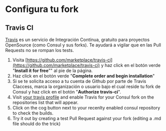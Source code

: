 # Configura tu fork

## Travis CI

[Travis](https://travis-ci.org/) es un servicio de Integración Contínua, gratuito para proyectos OpenSource \(como Consul y sus forks\). Te ayudará a vigilar que en las Pull Requests no se rompan los tests.

1. Visita [https://github.com/marketplace/travis-ci](https://github.com/marketplace/travis-ci) y haz click en el botón verde "**Install it for free**"" al pie de la página.
2. Haz click en el botón verde "**Complete order and begin installation**"
3. Si se te solicita acceso a tu cuenta de Github por parte de Travis CIaccess, marca la organización o usuario bajo el cual reside tu fork de Consul y haz click en el botón "**Authorize travis-ci**".
4. Visit [your travis profile](https://travis-ci.org/profile/) and enable Travis for your Consul fork on the repositories list that will appear.
5. Click on the cog button next to your recenlty enabled consul repository to check the builds.
6. Try it out by creating a test Pull Request against your fork \(editing a .md file should do the trick\)

